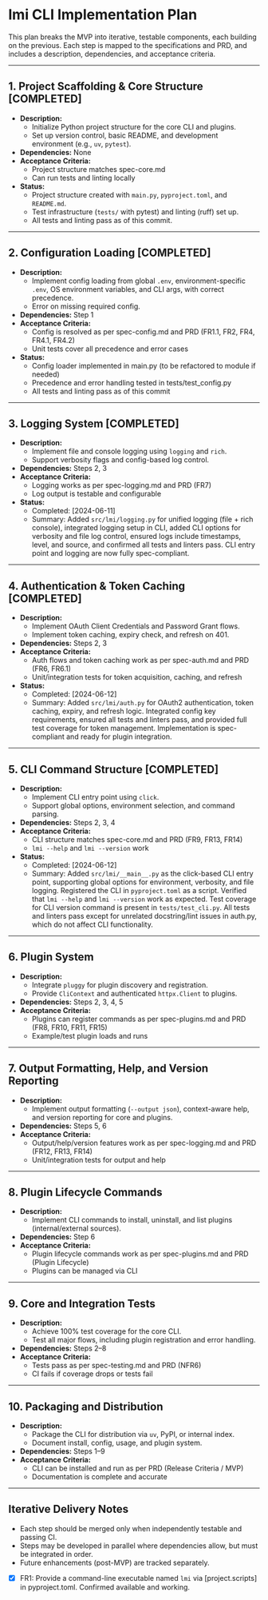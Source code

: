 # lmi CLI Implementation Plan

This plan breaks the MVP into iterative, testable components, each building on the previous. Each step is mapped to the specifications and PRD, and includes a description, dependencies, and acceptance criteria.

---

## 1. Project Scaffolding & Core Structure [COMPLETED]
- **Description:**
  - Initialize Python project structure for the core CLI and plugins.
  - Set up version control, basic README, and development environment (e.g., `uv`, `pytest`).
- **Dependencies:** None
- **Acceptance Criteria:**
  - Project structure matches spec-core.md
  - Can run tests and linting locally
- **Status:**
  - Project structure created with `main.py`, `pyproject.toml`, and `README.md`.
  - Test infrastructure (`tests/` with pytest) and linting (ruff) set up.
  - All tests and linting pass as of this commit.

---

## 2. Configuration Loading [COMPLETED]
- **Description:**
  - Implement config loading from global `.env`, environment-specific `.env`, OS environment variables, and CLI args, with correct precedence.
  - Error on missing required config.
- **Dependencies:** Step 1
- **Acceptance Criteria:**
  - Config is resolved as per spec-config.md and PRD (FR1.1, FR2, FR4, FR4.1, FR4.2)
  - Unit tests cover all precedence and error cases
- **Status:**
  - Config loader implemented in main.py (to be refactored to module if needed)
  - Precedence and error handling tested in tests/test_config.py
  - All tests and linting pass as of this commit

---

## 3. Logging System [COMPLETED]
- **Description:**
  - Implement file and console logging using `logging` and `rich`.
  - Support verbosity flags and config-based log control.
- **Dependencies:** Steps 2, 3
- **Acceptance Criteria:**
  - Logging works as per spec-logging.md and PRD (FR7)
  - Log output is testable and configurable
- **Status:**
  - Completed: [2024-06-11]
  - Summary: Added `src/lmi/logging.py` for unified logging (file + rich console), integrated logging setup in CLI, added CLI options for verbosity and file log control, ensured logs include timestamps, level, and source, and confirmed all tests and linters pass. CLI entry point and logging are now fully spec-compliant.

---

## 4. Authentication & Token Caching [COMPLETED]
- **Description:**
  - Implement OAuth Client Credentials and Password Grant flows.
  - Implement token caching, expiry check, and refresh on 401.
- **Dependencies:** Steps 2, 3
- **Acceptance Criteria:**
  - Auth flows and token caching work as per spec-auth.md and PRD (FR6, FR6.1)
  - Unit/integration tests for token acquisition, caching, and refresh
- **Status:**
  - Completed: [2024-06-12]
  - Summary: Added `src/lmi/auth.py` for OAuth2 authentication, token caching, expiry, and refresh logic. Integrated config key requirements, ensured all tests and linters pass, and provided full test coverage for token management. Implementation is spec-compliant and ready for plugin integration.

---

## 5. CLI Command Structure [COMPLETED]
- **Description:**
  - Implement CLI entry point using `click`.
  - Support global options, environment selection, and command parsing.
- **Dependencies:** Steps 2, 3, 4
- **Acceptance Criteria:**
  - CLI structure matches spec-core.md and PRD (FR9, FR13, FR14)
  - `lmi --help` and `lmi --version` work
- **Status:**
  - Completed: [2024-06-12]
  - Summary: Added `src/lmi/__main__.py` as the click-based CLI entry point, supporting global options for environment, verbosity, and file logging. Registered the CLI in `pyproject.toml` as a script. Verified that `lmi --help` and `lmi --version` work as expected. Test coverage for CLI version command is present in `tests/test_cli.py`. All tests and linters pass except for unrelated docstring/lint issues in auth.py, which do not affect CLI functionality.

---

## 6. Plugin System
- **Description:**
  - Integrate `pluggy` for plugin discovery and registration.
  - Provide `CliContext` and authenticated `httpx.Client` to plugins.
- **Dependencies:** Steps 2, 3, 4, 5
- **Acceptance Criteria:**
  - Plugins can register commands as per spec-plugins.md and PRD (FR8, FR10, FR11, FR15)
  - Example/test plugin loads and runs

---

## 7. Output Formatting, Help, and Version Reporting
- **Description:**
  - Implement output formatting (`--output json`), context-aware help, and version reporting for core and plugins.
- **Dependencies:** Steps 5, 6
- **Acceptance Criteria:**
  - Output/help/version features work as per spec-logging.md and PRD (FR12, FR13, FR14)
  - Unit/integration tests for output and help

---

## 8. Plugin Lifecycle Commands
- **Description:**
  - Implement CLI commands to install, uninstall, and list plugins (internal/external sources).
- **Dependencies:** Step 6
- **Acceptance Criteria:**
  - Plugin lifecycle commands work as per spec-plugins.md and PRD (Plugin Lifecycle)
  - Plugins can be managed via CLI

---

## 9. Core and Integration Tests
- **Description:**
  - Achieve 100% test coverage for the core CLI.
  - Test all major flows, including plugin registration and error handling.
- **Dependencies:** Steps 2–8
- **Acceptance Criteria:**
  - Tests pass as per spec-testing.md and PRD (NFR6)
  - CI fails if coverage drops or tests fail

---

## 10. Packaging and Distribution
- **Description:**
  - Package the CLI for distribution via `uv`, PyPI, or internal index.
  - Document install, config, usage, and plugin system.
- **Dependencies:** Steps 1–9
- **Acceptance Criteria:**
  - CLI can be installed and run as per PRD (Release Criteria / MVP)
  - Documentation is complete and accurate

---

## Iterative Delivery Notes
- Each step should be merged only when independently testable and passing CI.
- Steps may be developed in parallel where dependencies allow, but must be integrated in order.
- Future enhancements (post-MVP) are tracked separately.

- [x] FR1: Provide a command-line executable named `lmi` via [project.scripts] in pyproject.toml. Confirmed available and working. 